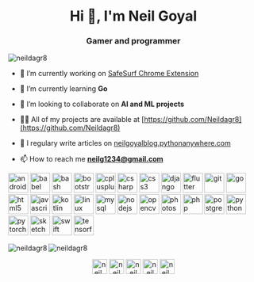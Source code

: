<h1 align="center">Hi 👋, I'm Neil Goyal</h1>
<h3 align="center">Gamer and programmer</h3>

<p align="left"> <img src="https://komarev.com/ghpvc/?username=neildagr8" alt="neildagr8" /> </p>

- 🔭 I’m currently working on [SafeSurf Chrome Extension](https://github.com/Neildagr8/SafeSurf)

- 🌱 I’m currently learning **Go**

- 👯 I’m looking to collaborate on **AI and ML projects**

- 👨‍💻 All of my projects are available at [https://github.com/Neildagr8](https://github.com/Neildagr8)

- 📝 I regulary write articles on [neilgoyalblog.pythonanywhere.com](neilgoyalblog.pythonanywhere.com)

- 📫 How to reach me **neilg1234@gmail.com**

<p align="left"><img src="https://devicons.github.io/devicon/devicon.git/icons/android/android-original-wordmark.svg" alt="android" width="40" height="40"/> <img src="https://www.vectorlogo.zone/logos/babeljs/babeljs-icon.svg" alt="babel" width="40" height="40"/> <img src="https://www.vectorlogo.zone/logos/gnu_bash/gnu_bash-icon.svg" alt="bash" width="40" height="40"/> <img src="https://devicons.github.io/devicon/devicon.git/icons/bootstrap/bootstrap-plain.svg" alt="bootstrap" width="40" height="40"/> <img src="https://devicons.github.io/devicon/devicon.git/icons/cplusplus/cplusplus-original.svg" alt="cplusplus" width="40" height="40"/> <img src="https://devicons.github.io/devicon/devicon.git/icons/csharp/csharp-original.svg" alt="csharp" width="40" height="40"/> <img src="https://devicons.github.io/devicon/devicon.git/icons/css3/css3-original-wordmark.svg" alt="css3" width="40" height="40"/> <img src="https://devicons.github.io/devicon/devicon.git/icons/django/django-original.svg" alt="django" width="40" height="40"/> <img src="https://www.vectorlogo.zone/logos/flutterio/flutterio-icon.svg" alt="flutter" width="40" height="40"/> <img src="https://www.vectorlogo.zone/logos/git-scm/git-scm-icon.svg" alt="git" width="40" height="40"/> <img src="https://devicons.github.io/devicon/devicon.git/icons/go/go-original.svg" alt="go" width="40" height="40"/> <img src="https://devicons.github.io/devicon/devicon.git/icons/html5/html5-original-wordmark.svg" alt="html5" width="40" height="40"/> <img src="https://devicons.github.io/devicon/devicon.git/icons/javascript/javascript-original.svg" alt="javascript" width="40" height="40"/> <img src="https://www.vectorlogo.zone/logos/kotlinlang/kotlinlang-icon.svg" alt="kotlin" width="40" height="40"/> <img src="https://devicons.github.io/devicon/devicon.git/icons/linux/linux-original.svg" alt="linux" width="40" height="40"/> <img src="https://devicons.github.io/devicon/devicon.git/icons/mysql/mysql-original-wordmark.svg" alt="mysql" width="40" height="40"/> <img src="https://devicons.github.io/devicon/devicon.git/icons/nodejs/nodejs-original-wordmark.svg" alt="nodejs" width="40" height="40"/> <img src="https://www.vectorlogo.zone/logos/opencv/opencv-icon.svg" alt="opencv" width="40" height="40"/> <img src="https://devicons.github.io/devicon/devicon.git/icons/photoshop/photoshop-plain.svg" alt="photoshop" width="40" height="40"/> <img src="https://devicons.github.io/devicon/devicon.git/icons/php/php-original.svg" alt="php" width="40" height="40"/> <img src="https://devicons.github.io/devicon/devicon.git/icons/postgresql/postgresql-original-wordmark.svg" alt="postgresql" width="40" height="40"/> <img src="https://devicons.github.io/devicon/devicon.git/icons/python/python-original.svg" alt="python" width="40" height="40"/> <img src="https://www.vectorlogo.zone/logos/pytorch/pytorch-icon.svg" alt="pytorch" width="40" height="40"/> <img src="https://www.vectorlogo.zone/logos/sketchapp/sketchapp-icon.svg" alt="sketch" width="40" height="40"/> <img src="https://devicons.github.io/devicon/devicon.git/icons/swift/swift-original-wordmark.svg" alt="swift" width="40" height="40"/> <img src="https://www.vectorlogo.zone/logos/tensorflow/tensorflow-icon.svg" alt="tensorflow" width="40" height="40"/></p><img align="left" src="https://github-readme-stats.vercel.app/api/top-langs/?username=neildagr8&layout=compact&hide=html" alt="neildagr8" />

<img align="center" src="https://github-readme-stats.vercel.app/api?username=neildagr8&show_icons=true" alt="neildagr8" />

<p align="center"> 
<a href="https://twitter.com/neil_da_gr8" target="blank"><img align="center" src="https://cdn.jsdelivr.net/npm/simple-icons@3.0.1/icons/twitter.svg" alt="neil_da_gr8" height="30" width="30" /></a>
<a href="https://linkedin.com/in/neil goyal" target="blank"><img align="center" src="https://cdn.jsdelivr.net/npm/simple-icons@3.0.1/icons/linkedin.svg" alt="neil goyal" height="30" width="30" /></a>
<a href="https://kaggle.com/neil goyal" target="blank"><img align="center" src="https://cdn.jsdelivr.net/npm/simple-icons@3.0.1/icons/kaggle.svg" alt="neil goyal" height="30" width="30" /></a>
<a href="https://fb.com/neil goyal" target="blank"><img align="center" src="https://cdn.jsdelivr.net/npm/simple-icons@3.0.1/icons/facebook.svg" alt="neil goyal" height="30" width="30" /></a>
<a href="https://instagram.com/neil_da_gr8" target="blank"><img align="center" src="https://cdn.jsdelivr.net/npm/simple-icons@3.0.1/icons/instagram.svg" alt="neil_da_gr8" height="30" width="30" /></a>
</p>
